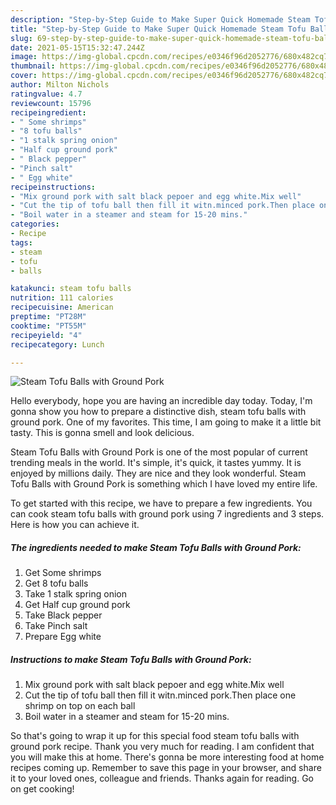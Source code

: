 ```yaml
---
description: "Step-by-Step Guide to Make Super Quick Homemade Steam Tofu Balls with Ground Pork"
title: "Step-by-Step Guide to Make Super Quick Homemade Steam Tofu Balls with Ground Pork"
slug: 69-step-by-step-guide-to-make-super-quick-homemade-steam-tofu-balls-with-ground-pork
date: 2021-05-15T15:32:47.244Z
image: https://img-global.cpcdn.com/recipes/e0346f96d2052776/680x482cq70/steam-tofu-balls-with-ground-pork-recipe-main-photo.jpg
thumbnail: https://img-global.cpcdn.com/recipes/e0346f96d2052776/680x482cq70/steam-tofu-balls-with-ground-pork-recipe-main-photo.jpg
cover: https://img-global.cpcdn.com/recipes/e0346f96d2052776/680x482cq70/steam-tofu-balls-with-ground-pork-recipe-main-photo.jpg
author: Milton Nichols
ratingvalue: 4.7
reviewcount: 15796
recipeingredient:
- " Some shrimps"
- "8 tofu balls"
- "1 stalk spring onion"
- "Half cup ground pork"
- " Black pepper"
- "Pinch salt"
- " Egg white"
recipeinstructions:
- "Mix ground pork with salt black pepoer and egg white.Mix well"
- "Cut the tip of tofu ball then fill it witn.minced pork.Then place one shrimp on top on each ball"
- "Boil water in a steamer and steam for 15-20 mins."
categories:
- Recipe
tags:
- steam
- tofu
- balls

katakunci: steam tofu balls 
nutrition: 111 calories
recipecuisine: American
preptime: "PT28M"
cooktime: "PT55M"
recipeyield: "4"
recipecategory: Lunch

---
```



![Steam Tofu Balls with Ground Pork](https://img-global.cpcdn.com/recipes/e0346f96d2052776/680x482cq70/steam-tofu-balls-with-ground-pork-recipe-main-photo.jpg)

Hello everybody, hope you are having an incredible day today. Today, I'm gonna show you how to prepare a distinctive dish, steam tofu balls with ground pork. One of my favorites. This time, I am going to make it a little bit tasty. This is gonna smell and look delicious.

Steam Tofu Balls with Ground Pork is one of the most popular of current trending meals in the world. It's simple, it's quick, it tastes yummy. It is enjoyed by millions daily. They are nice and they look wonderful. Steam Tofu Balls with Ground Pork is something which I have loved my entire life.




To get started with this recipe, we have to prepare a few ingredients. You can cook steam tofu balls with ground pork using 7 ingredients and 3 steps. Here is how you can achieve it.

<!--inarticleads1-->

##### The ingredients needed to make Steam Tofu Balls with Ground Pork:

1. Get  Some shrimps
1. Get 8 tofu balls
1. Take 1 stalk spring onion
1. Get Half cup ground pork
1. Take  Black pepper
1. Take Pinch salt
1. Prepare  Egg white




<!--inarticleads2-->

##### Instructions to make Steam Tofu Balls with Ground Pork:

1. Mix ground pork with salt black pepoer and egg white.Mix well
1. Cut the tip of tofu ball then fill it witn.minced pork.Then place one shrimp on top on each ball
1. Boil water in a steamer and steam for 15-20 mins.




So that's going to wrap it up for this special food steam tofu balls with ground pork recipe. Thank you very much for reading. I am confident that you will make this at home. There's gonna be more interesting food at home recipes coming up. Remember to save this page in your browser, and share it to your loved ones, colleague and friends. Thanks again for reading. Go on get cooking!
